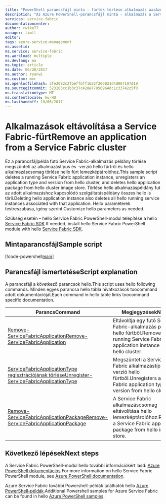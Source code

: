 ```yaml
---
title: "PowerShell parancsfájl minta - fürtök törlése alkalmazás aaaAzure |} Microsoft Docs"
description: "Az Azure PowerShell-parancsfájl minta - alkalmazás a Service Fabric-fürt eltávolítása."
services: service-fabric
documentationcenter: 
author: rwike77
manager: timlt
editor: 
tags: azure-service-management
ms.assetid: 
ms.service: service-fabric
ms.workload: multiple
ms.devlang: na
ms.topic: article
ms.date: 06/20/2017
ms.author: ryanwi
ms.custom: mvc
ms.openlocfilehash: 3fe2082c2fbeffbff1622f206021d4d907197d19
ms.sourcegitcommit: 523283cc1b3c37c428e77850964dc1c33742c5f0
ms.translationtype: MT
ms.contentlocale: hu-HU
ms.lasthandoff: 10/06/2017
---
```

# <a name="remove-an-application-from-a-service-fabric-cluster"></a><span data-ttu-id="610eb-103">Alkalmazások eltávolítása a Service Fabric-fürt</span><span class="sxs-lookup"><span data-stu-id="610eb-103">Remove an application from a Service Fabric cluster</span></span>

<span data-ttu-id="610eb-104">Ez a parancsfájlpélda futó Service Fabric-alkalmazás példány törlése megszünteti az alkalmazástípus és -verzió hello fürtről és hello alkalmazáscsomag törlése hello fürt lemezképtárolóhoz.</span><span class="sxs-lookup"><span data-stu-id="610eb-104">This sample script deletes a running Service Fabric application instance, unregisters an application type and version from hello cluster, and deletes hello application package from hello cluster image store.</span></span>  <span data-ttu-id="610eb-105">Törlése hello alkalmazáspéldány fut az adott alkalmazáshoz kapcsolódó szolgáltatáspéldány összes hello is törli.</span><span class="sxs-lookup"><span data-stu-id="610eb-105">Deleting hello application instance also deletes all hello running service instances associated with that application.</span></span> <span data-ttu-id="610eb-106">Hello paraméterek testreszabása, igény szerint.</span><span class="sxs-lookup"><span data-stu-id="610eb-106">Customize hello parameters as needed.</span></span> 

<span data-ttu-id="610eb-107">Szükség esetén – hello Service Fabric PowerShell-modul telepítése a hello [Service Fabric SDK](../service-fabric-get-started.md).</span><span class="sxs-lookup"><span data-stu-id="610eb-107">If needed, install hello Service Fabric PowerShell module with hello [Service Fabric SDK](../service-fabric-get-started.md).</span></span> 

## <a name="sample-script"></a><span data-ttu-id="610eb-108">Mintaparancsfájl</span><span class="sxs-lookup"><span data-stu-id="610eb-108">Sample script</span></span>

[!code-powershell[main](../../../powershell_scripts/service-fabric/remove-application/remove-application.ps1 "Remove an application from a cluster")]

## <a name="script-explanation"></a><span data-ttu-id="610eb-109">Parancsfájl ismertetése</span><span class="sxs-lookup"><span data-stu-id="610eb-109">Script explanation</span></span>

<span data-ttu-id="610eb-110">A parancsfájl a következő parancsok hello.</span><span class="sxs-lookup"><span data-stu-id="610eb-110">This script uses hello following commands.</span></span> <span data-ttu-id="610eb-111">Minden egyes parancsa hello tábla hivatkozások toocommand adott dokumentációját.</span><span class="sxs-lookup"><span data-stu-id="610eb-111">Each command in hello table links toocommand specific documentation.</span></span>

| <span data-ttu-id="610eb-112">Parancs</span><span class="sxs-lookup"><span data-stu-id="610eb-112">Command</span></span> | <span data-ttu-id="610eb-113">Megjegyzések</span><span class="sxs-lookup"><span data-stu-id="610eb-113">Notes</span></span> |
|---|---|
| [<span data-ttu-id="610eb-114">Remove-ServiceFabricApplication</span><span class="sxs-lookup"><span data-stu-id="610eb-114">Remove-ServiceFabricApplication</span></span>](/powershell/module/servicefabric/remove-servicefabricapplication?view=azureservicefabricps) | <span data-ttu-id="610eb-115">Eltávolítja egy futó Service Fabric-alkalmazás példány hello fürtből.</span><span class="sxs-lookup"><span data-stu-id="610eb-115">Removes a running Service Fabric application instance from hello cluster.</span></span>  |
| [<span data-ttu-id="610eb-116">ServiceFabricApplicationType regisztrációjának törlése</span><span class="sxs-lookup"><span data-stu-id="610eb-116">Unregister-ServiceFabricApplicationType</span></span>](/powershell/module/servicefabric/unregister-servicefabricapplicationtype?view=azureservicefabricps) | <span data-ttu-id="610eb-117">Megszünteti a Service Fabric alkalmazástípus és -verzió hello fürtből.</span><span class="sxs-lookup"><span data-stu-id="610eb-117">Unregisters a Service Fabric application type and version from hello cluster.</span></span> |
| [<span data-ttu-id="610eb-118">Remove-ServiceFabricApplicationPackage</span><span class="sxs-lookup"><span data-stu-id="610eb-118">Remove-ServiceFabricApplicationPackage</span></span>](/powershell/module/servicefabric/remove-servicefabricapplicationpackage?view=azureservicefabricps) | <span data-ttu-id="610eb-119">A Service Fabric alkalmazáscsomag eltávolítása hello lemezképtárolóhoz.</span><span class="sxs-lookup"><span data-stu-id="610eb-119">Removes a Service Fabric application package from hello image store.</span></span>|

## <a name="next-steps"></a><span data-ttu-id="610eb-120">Következő lépések</span><span class="sxs-lookup"><span data-stu-id="610eb-120">Next steps</span></span>

<span data-ttu-id="610eb-121">A Service Fabric PowerShell-modul hello további információkért lásd: [Azure PowerShell dokumentációs](/powershell/azure/service-fabric/?view=azureservicefabricps).</span><span class="sxs-lookup"><span data-stu-id="610eb-121">For more information on hello Service Fabric PowerShell module, see [Azure PowerShell documentation](/powershell/azure/service-fabric/?view=azureservicefabricps).</span></span>

<span data-ttu-id="610eb-122">Azure Service Fabric további Powershell-példák találhatók hello [Azure PowerShell-példák](../service-fabric-powershell-samples.md).</span><span class="sxs-lookup"><span data-stu-id="610eb-122">Additional Powershell samples for Azure Service Fabric can be found in hello [Azure PowerShell samples](../service-fabric-powershell-samples.md).</span></span>
